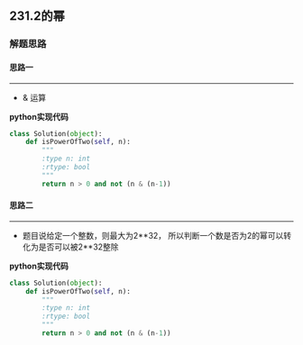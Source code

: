 ## 231.2的幂
### 解题思路
#### 思路一
****
- & 运算

**python实现代码**
```python
class Solution(object):
    def isPowerOfTwo(self, n):
        """
        :type n: int
        :rtype: bool
        """
        return n > 0 and not (n & (n-1))

```

#### 思路二
****
- 题目说给定一个整数，则最大为2\**32， 所以判断一个数是否为2的幂可以转化为是否可以被2\**32整除 

**python实现代码**
```python
class Solution(object):
    def isPowerOfTwo(self, n):
        """
        :type n: int
        :rtype: bool
        """
        return n > 0 and not (n & (n-1))

```